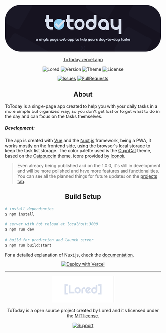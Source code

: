 <div align='center'>
	<a href="http://totoday.vercel.app">
	<img src="./assets/banner.png" width="800" style="border-radius: 50px;"/>
	<p>ToToday.vercel.app</p>
	</a>

![Lored][loredbadge]
![Version][versionbadge]
![Theme][themebadge]
![License][licensebadge]

[![Issues][issuesbadge]][issues]
[![PullRequests][pullrequestsbadge]][pullrequests]

</div>

<div align='center'>

## About

</div>

ToToday is a single-page app created to help you with your daily tasks in a more simple but organized way,
so you don't get lost or forget what to do in the day and can focus on the tasks themselves.

##### Development:

The app is created with [Vue][vue] and the [Nuxt.js][nuxtjs] framework, being a PWA,
it works mostly on the frontend side, using the browser's local storage to keep the task list storage.
The color palette used is the [CuppCat][cuppcat] theme, based on the [Catppuccin][catppuccin] theme,
icons provided by [Iconoir][iconoir].

> Even already being published and on the 1.0.0, it's still in
> development and will be more polished and have more features and
> functionalities. You can see all the planned things for future
> updates on the [projects tab][projects].

<div align='center'>

## Build Setup

</div>

```bash
# install dependencies
$ npm install

# server with hot reload at localhost:3000
$ npm run dev

# build for production and launch server
$ npm run build:start
```

For a detailed explanation of Nuxt.js, check the [documentation][nuxtdocs].

<div align='center'>

[![Deploy with Vercel](https://vercel.com/button)][verceldeploy]

</div>

---

<div align='center'>
	<img src="./assets/lored-logo.png" width="200"/>
	<br />
	<p>ToToday is a open source project created by Lored and it's licensed under the <a href="../LICENSE">MIT license</a>.</p>

[![Support][supportbadge]][support]

</div>

[loredbadge]: https://img.shields.io/badge/By-Lored-white?style=flat-square&labelColor=161032&color=b3f5bc
[versionbadge]: https://img.shields.io/github/package-json/v/LoredDev/ToToday.app?style=flat-square&label=Version&logo=github&logoColor=96cdfb&labelColor=161032&color=96cdfb
[themebadge]: https://img.shields.io/badge/Theme-CuppCat-white?style=flat-square&labelColor=161032&color=b3f5bc&logo=coffeescript&logoColor=b3f5bc
[licensebadge]: https://img.shields.io/badge/License-MIT-white?style=flat-square&logo=Open%20Source%20Initiative&logoColor=96cdfb&labelColor=161032&color=96cdfb
[issuesbadge]: https://img.shields.io/github/issues-raw/LoredDev/ToToday.app?style=flat-square&label=Issues&logoColor=fc6d6d&labelColor=161032&color=fc6d6d
[pullrequestsbadge]: https://img.shields.io/github/issues-pr-raw/LoredDev/ToToday.app?style=flat-square&label=Pull%20Requests&logoColor=c78dff&labelColor=161032&color=c78dff
[supportbadge]: https://img.shields.io/badge/Support-white?style=flat-square&labelColor=d9e0ee&color=d9e0ee&logoColor=161320&logo=Ko-Fi
[issues]: https://github.com/LoredDev/ToToday.app/issues
[pullrequests]: https://github.com/LoredDev/ToToday.app/pulls
[support]: https://www.ko-fi.com/guz013
[vue]: vuejs.org
[nuxtjs]: https://nuxtjs.org
[iconoir]: https://iconoir.com/
[cuppcat]: https://github.com/LoredDev/CatCupp.theme
[catppuccin]: https://github.com/catppuccin/catppuccin
[projects]: https://github.com/LoredDev/ToToday.app/projects
[verceldeploy]: https://vercel.com/new/clone?repository-url=https%3A%2F%2Fgithub.com%2FLoredDev%2FToToday.app%2F&project-name=lored-totoday-app&repo-name=Lored-ToToday.app
[nuxtdocs]: https://nuxtjs.org/docs
